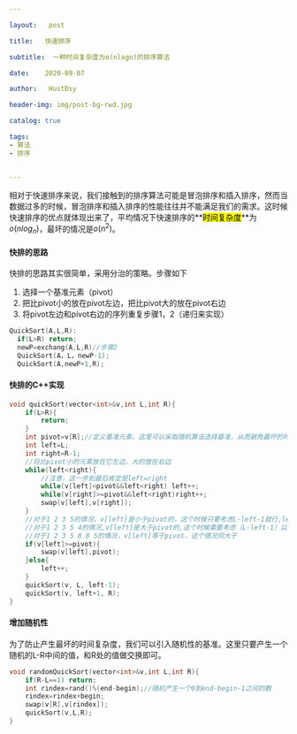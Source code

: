 ```yaml
---

layout:   post

title:   快速排序

subtitle:  一种时间复杂度为o(nlogn)的排序算法

date:    2020-09-07

author:   HustDsy

header-img: img/post-bg-rwd.jpg

catalog: true

tags:
- 算法
- 排序


---
```


​	相对于快速排序来说，我们接触到的排序算法可能是冒泡排序和插入排序，然而当数据过多的时候，冒泡排序和插入排序的性能往往并不能满足我们的需求。这时候快速排序的优点就体现出来了，平均情况下快速排序的**<mark>时间复杂度</mark>**为$o(nlog_n)$，最坏的情况是$o(n^2)$。

#### 快排的思路

快排的思路其实很简单，采用分治的策略。步骤如下

1. 选择一个基准元素（pivot）
2. 把比pivot小的放在pivot左边，把比pivot大的放在pivot右边
3. 将pivot左边和pivot右边的序列重复步骤1，2（递归来实现）

```c++
QuickSort(A,L,R):
  if(L>R) return;
  newP=exchang(A,L,R)//步骤2
  QuickSort(A，L，newP-1);
  QuickSort(A,newP+1,R);
```

#### 快排的C++实现

```c++
void quickSort(vector<int>&v,int L,int R){
    if(L>R){
        return;
    }
    int pivot=v[R];//定义基准元素，这里可以采取随机算法选择基准，从而避免最坏的时间复杂度
    int left=L;
    int right=R-1;
    //将比pivot小的元素放在它左边，大的放在右边
    while(left<right){
        //注意，这一步到最后肯定是left=right
        while(v[left]<pivot&&left<right) left++;
        while(v[right]>=pivot&&left<right)right++;
        swap(v[left],v[right]);
    }
    //对于1 2 3 5的情况，v[left]是小于pivot的，这个时候只要考虑L-left-1就行,left++就行，直接到最后一个数
    //对于1 2 3 5 4的情况,v[left]是大于pivot的,这个时候需要考虑（L-left-1）以及（left+1，R）
    //对于1 2 3 5 8 8 5的情况，v[left]等于pivot，这个情况同大于
    if(v[left]>=pivot){
        swap(v[left],pivot);
    }else{
        left++;
    }
    quickSort(v, L, left-1);
    quickSort(v, left+1, R);
}
```

#### 增加随机性

为了防止产生最坏的时间复杂度，我们可以引入随机性的基准。这里只要产生一个随机的L-R中间的值，和R处的值做交换即可。

```c++
void randomQuickSort(vector<int>&v,int L,int R){
    if(R-L==1) return;
    int rindex=rand()%(end-begin);//随机产生一个0到end-begin-1之间的数
    rindex=rindex+begin;
    swap(v[R],v[rindex]);
    quickSort(v,L,R);
}
```
